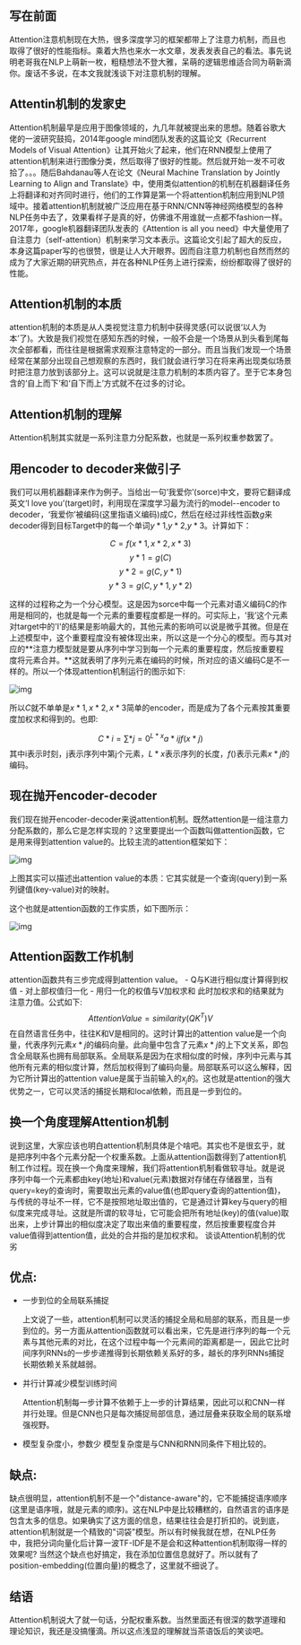 ## 写在前面

Attention注意机制现在大热，很多深度学习的框架都带上了注意力机制，而且也取得了很好的性能指标。乘着大热也来水一水文章，发表发表自己的看法。事先说明老哥我在NLP上萌新一枚，粗糙想法不登大雅，呆萌的逻辑思维适合同为萌新滴你。废话不多说，在本文我就浅谈下对注意机制的理解。

## Attentin机制的发家史

Attention机制最早是应用于图像领域的，九几年就被提出来的思想。随着谷歌大佬的一波研究鼓捣，2014年google mind团队发表的这篇论文《Recurrent Models of Visual Attention》让其开始火了起来，他们在RNN模型上使用了attention机制来进行图像分类，然后取得了很好的性能。然后就开始一发不可收拾了。。。随后Bahdanau等人在论文《Neural Machine Translation by Jointly Learning to Align and Translate》中，使用类似attention的机制在机器翻译任务上将翻译和对齐同时进行，他们的工作算是第一个将attention机制应用到NLP领域中。接着attention机制就被广泛应用在基于RNN/CNN等神经网络模型的各种NLP任务中去了，效果看样子是真的好，仿佛谁不用谁就一点都不fashion一样。2017年，google机器翻译团队发表的《Attention is all you need》中大量使用了自注意力（self-attention）机制来学习文本表示。这篇论文引起了超大的反应，本身这篇paper写的也很赞，很是让人大开眼界。因而自注意力机制也自然而然的成为了大家近期的研究热点，并在各种NLP任务上进行探索，纷纷都取得了很好的性能。

## Attention机制的本质

attention机制的本质是从人类视觉注意力机制中获得灵感(可以说很‘以人为本’了)。大致是我们视觉在感知东西的时候，一般不会是一个场景从到头看到尾每次全部都看，而往往是根据需求观察注意特定的一部分。而且当我们发现一个场景经常在某部分出现自己想观察的东西时，我们就会进行学习在将来再出现类似场景时把注意力放到该部分上。这可以说就是注意力机制的本质内容了。至于它本身包含的‘自上而下’和‘自下而上’方式就不在过多的讨论。

## Attention机制的理解

Attention机制其实就是一系列注意力分配系数，也就是一系列权重参数罢了。

## 用encoder to decoder来做引子

我们可以用机器翻译来作为例子。当给出一句‘我爱你’(sorce)中文，要将它翻译成英文‘I love you’(target)时，利用现在深度学习最为流行的model--encoder to decoder，‘我爱你’被编码(这里指语义编码)成C，然后在经过非线性函数$g$来decoder得到目标Target中的每一个单词$y*1$,$y*2$,$y*3$。计算如下：

$$C = f(x*1,x*2,x*3)$$ $$y*1 = g(C)$$ $$y*2 = g(C,y*1)$$ $$y*3 = g(C,y*1,y*2)$$

这样的过程称之为一个分心模型。这是因为sorce中每一个元素对语义编码C的作用是相同的，也就是每一个元素的重要程度都是一样的。可实际上，‘我’这个元素对target中的'I'的结果是影响最大的，其他元素的影响可以说是微乎其微。但是在上述模型中，这个重要程度没有被体现出来，所以这是一个分心的模型。而与其对应的**注意力模型就是要从序列中学习到每一个元素的重要程度，然后按重要程度将元素合并。**这就表明了序列元素在编码的时候，所对应的语义编码C是不一样的。所以一个体现attention机制运行的图示如下:



![img](https://pic3.zhimg.com/80/v2-7113d028d878ebcf8654d3ce6b54fa36_720w.jpg)



所以$C$就不单单是$x*1,x*2,x*3$简单的encoder，而是成为了各个元素按其重要度加权求和得到的。也即:

$$C*i = \sum*{j=0}^{L*x}a*{ij}f(x*j)$$
其中i表示时刻，j表示序列中第j个元素，$L*x$表示序列的长度，$f()$表示元素$x*j$的编码。

## 现在抛开encoder-decoder

我们现在抛开encoder-decoder来说attention机制。既然attention是一组注意力分配系数的，那么它是怎样实现的？这里要提出一个函数叫做attention函数，它是用来得到attention value的。比较主流的attention框架如下：



![img](https://pic3.zhimg.com/80/v2-8bdb0d209a8da3e1c49dc88a32376ff2_720w.jpg)

上图其实可以描述出attention value的本质：它其实就是一个查询(query)到一系列键值(key-value)对的映射。

这个也就是attention函数的工作实质，如下图所示：



![img](https://pic2.zhimg.com/80/v2-44d2f6f9f60ca21c8b475c12728ae81d_720w.jpg)



## Attention函数工作机制

attention函数共有三步完成得到attention value。
\- Q与K进行相似度计算得到权值
\- 对上部权值归一化
\- 用归一化的权值与V加权求和
此时加权求和的结果就为注意力值。公式如下:$$Attention Value = similarity(QK^T)V$$
在自然语言任务中，往往K和V是相同的。这时计算出的attention value是一个向量，代表序列元素$x*j$的编码向量。此向量中包含了元素$x*j$的上下文关系，即包含全局联系也拥有局部联系。全局联系是因为在求相似度的时候，序列中元素与其他所有元素的相似度计算，然后加权得到了编码向量。局部联系可以这么解释，因为它所计算出的attention value是属于当前输入的$x_j$的。这也就是attention的强大优势之一，它可以灵活的捕捉长期和local依赖，而且是一步到位的。

## 换一个角度理解Attention机制

说到这里，大家应该也明白attention机制具体是个啥吧。其实也不是很玄乎，就是把序列中各个元素分配一个权重系数。上面从attention函数得到了attention机制工作过程。现在换一个角度来理解，我们将attention机制看做软寻址。就是说序列中每一个元素都由key(地址)和value(元素)数据对存储在存储器里，当有query=key的查询时，需要取出元素的value值(也即query查询的attention值)，与传统的寻址不一样，它不是按照地址取出值的，它是通过计算key与query的相似度来完成寻址。这就是所谓的软寻址，它可能会把所有地址(key)的值(value)取出来，上步计算出的相似度决定了取出来值的重要程度，然后按重要程度合并value值得到attention值，此处的合并指的是加权求和。
谈谈Attention机制的优劣

## 优点:



- 一步到位的全局联系捕捉

  上文说了一些，attention机制可以灵活的捕捉全局和局部的联系，而且是一步到位的。另一方面从attention函数就可以看出来，它先是进行序列的每一个元素与其他元素的对比，在这个过程中每一个元素间的距离都是一，因此它比时间序列RNNs的一步步递推得到长期依赖关系好的多，越长的序列RNNs捕捉长期依赖关系就越弱。

- 并行计算减少模型训练时间

  Attention机制每一步计算不依赖于上一步的计算结果，因此可以和CNN一样并行处理。但是CNN也只是每次捕捉局部信息，通过层叠来获取全局的联系增强视野。

- 模型复杂度小，参数少
  模型复杂度是与CNN和RNN同条件下相比较的。

## 缺点:

缺点很明显，attention机制不是一个"distance-aware"的，它不能捕捉语序顺序(这里是语序哦，就是元素的顺序)。这在NLP中是比较糟糕的，自然语言的语序是包含太多的信息。如果确实了这方面的信息，结果往往会是打折扣的。说到底，attention机制就是一个精致的"词袋"模型。所以有时候我就在想，在NLP任务中，我把分词向量化后计算一波TF-IDF是不是会和这种attention机制取得一样的效果呢? 当然这个缺点也好搞定，我在添加位置信息就好了。所以就有了 position-embedding(位置向量)的概念了，这里就不细说了。

## 结语

Attention机制说大了就一句话，分配权重系数。当然里面还有很深的数学道理和理论知识，我还是没搞懂滴。所以这点浅显的理解就当茶语饭后的笑谈吧。